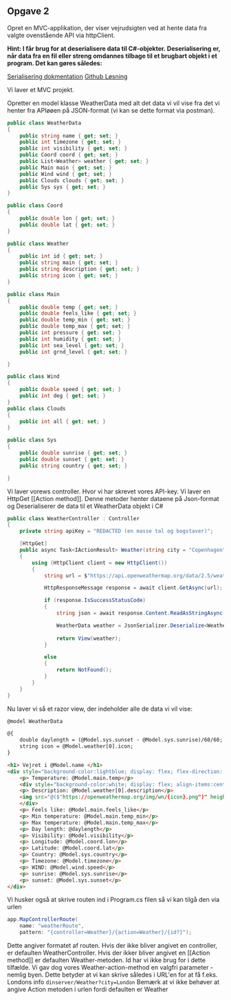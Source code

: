 ## Opgave 2
Opret en MVC-applikation, der viser vejrudsigten ved at hente data fra valgte ovenstående API via httpClient.

**Hint: I får brug for at deserialisere data til C#-objekter. Deserialisering er, når data fra en fil eller streng omdannes tilbage til et brugbart objekt i et program. Det kan gøres således:**

[Serialisering dokmentation](https://learn.microsoft.com/en-us/dotnet/standard/serialization/system-text-json/how-to?pivots=dotnet-core-3-1)
[Github Løsning](https://github.com/Team-6-UCL-datamatiker/270225Gruppe6Opgaver/tree/master/270225Gruppe6Opgaver)

Vi laver et MVC projekt.

Opretter en model klasse WeatherData med alt det data vi vil vise fra det vi henter fra APIøøen på JSON-format (vi kan se dette format via postman).

```csharp
public class WeatherData
{
	public string name { get; set; }
	public int timezone { get; set; }
	public int visibility { get; set; }
	public Coord coord { get; set; }
	public List<Weather> weather { get; set; }
	public Main main { get; set; }
	public Wind wind { get; set; }
	public Clouds clouds { get; set; }
	public Sys sys { get; set; }
}

public class Coord
{
	public double lon { get; set; }
	public double lat { get; set; }
}

public class Weather
{
	public int id { get; set; }
	public string main { get; set; }
	public string description { get; set; }
	public string icon { get; set; }
}

public class Main
{
	public double temp { get; set; }
	public double feels_like { get; set; }
	public double temp_min { get; set; }
	public double temp_max { get; set; }
	public int pressure { get; set; }
	public int humidity { get; set; }
	public int sea_level { get; set; }
	public int grnd_level { get; set; }

}

public class Wind
{
	public double speed { get; set; }
	public int deg { get; set; }
}
public class Clouds
{
	public int all { get; set; }
}

public class Sys
{
	public double sunrise { get; set; }
	public double sunset { get; set; }
	public string country { get; set; }

}
```

Vi laver vorews controller. Hvor vi har skrevet vores API-key. Vi laver en HttpGet [[Action method]]. Denne metoder henter dataene på Json-format og Deserialiserer de data til et WeatherData objekt i C#

```csharp
public class WeatherController : Controller
{
	private string apiKey = "REDACTED (en masse tal og bogstaver)";

	[HttpGet]
	public async Task<IActionResult> Weather(string city = "Copenhagen")
	{
		using (HttpClient client = new HttpClient())
		{
			string url = $"https://api.openweathermap.org/data/2.5/weather?q={city}&appid={apiKey}&units=metric";

			HttpResponseMessage response = await client.GetAsync(url);

			if (response.IsSuccessStatusCode)
			{
				string json = await response.Content.ReadAsStringAsync();

				WeatherData weather = JsonSerializer.Deserialize<WeatherData>(json);
				
				return View(weather);
			}

			else
			{
				return NotFound();
			}
		}
	}
}
```

Nu laver vi så et razor view, der indeholder alle de data vi vil vise:
```html
﻿@model WeatherData

@{
	double daylength = (@Model.sys.sunset - @Model.sys.sunrise)/60/60;
	string icon = @Model.weather[0].icon;
}

<h1> Vejret i @Model.name </h1>
<div style="background-color:lightblue; display: flex; flex-direction: column">
	<p> Temperature: @Model.main.temp</p>
	<div style="background-color:white; display: flex; align-items:center">
	<p> Description: @Model.weather[0].description</p>
	<img src="@($"https://openweathermap.org/img/wn/{icon}.png")" height="100" width="100"/>
	</div>
	<p> Feels like: @Model.main.feels_like</p>
	<p> Min temperature: @Model.main.temp_min</p>
	<p> Max temperature: @Model.main.temp_max</p>
	<p> Day length: @daylength</p>
	<p> Visibility: @Model.visibility</p>
	<p> Longitude: @Model.coord.lon</p>
	<p> Latitude: @Model.coord.lat</p>
	<p> Country: @Model.sys.country</p>
	<p> Timezone: @Model.timezone</p>
	<p> WIND: @Model.wind.speed</p>
	<p> sunrise: @Model.sys.sunrise</p>
	<p> sunset: @Model.sys.sunset</p>
</div>
```

Vi husker også at skrive routen ind i Program.cs filen så vi kan tilgå den via urlen
```csharp
app.MapControllerRoute(
	name: "weatherRoute",
	pattern: "{controller=Weather}/{action=Weather}/{id?}");
```

Dette angiver formatet af routen. Hvis der ikke bliver angivet en controller, er defaulten WeatherController. Hvis der ikker bliver angivet en [[Action method]] er defaulten Weather-metoden. Id har vi ikke brug for i dette tilfælde.
Vi gav dog vores Weather-action-method en valgfri parameter - nemlig byen. Dette betyder at vi kan skrive således i URL'en for at få f.eks. Londons info
`dinserver/Weather?city=London`
Bemærk at vi ikke behøver at angive Action metoden i urlen fordi defaulten er Weather